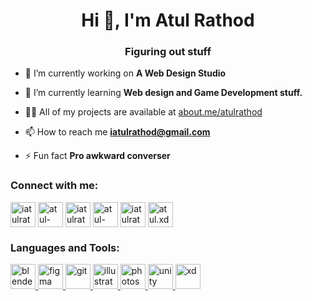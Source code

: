 <h1 align="center">Hi 👋, I'm Atul Rathod</h1>
<h3 align="center">Figuring out stuff</h3>

- 🔭 I’m currently working on **A Web Design Studio**

- 🌱 I’m currently learning **Web design and Game Development stuff.**

- 👨‍💻 All of my projects are available at [about.me/atulrathod](about.me/atulrathod)

- 📫 How to reach me **iatulrathod@gmail.com**

- ⚡ Fun fact **Pro awkward converser**

<h3 align="left">Connect with me:</h3>
<p align="left">
<a href="https://twitter.com/iatulrathod" target="blank" rel="noreferrer"><img align="center" src="https://upload.wikimedia.org/wikipedia/commons/6/6f/Logo_of_Twitter.svg" alt="iatulrathod" height="40" width="40" /></a>
<a href="https://linkedin.com/in/atul-rathod" target="blank" rel="noreferrer"><img align="center" src="https://brandeps.com/icon-download/L/Linkedin-icon-vector-13.svg" alt="atul-rathod" height="40" width="40" /></a>
<a href="https://instagram.com/iatulrathod" target="blank" rel="noreferrer"><img align="center" src="https://upload.wikimedia.org/wikipedia/commons/e/e7/Instagram_logo_2016.svg" alt="iatulrathod" height="40" width="40" /></a>
<a href="https://www.behance.net/atul-rathod" target="blank" rel="noreferrer"><img align="center" src="https://raw.githubusercontent.com/rahuldkjain/github-profile-readme-generator/master/src/images/icons/Social/behance.svg" alt="atul-rathod" height="40" width="40" /></a>
<a href="https://www.youtube.com/c/iatulrathod" target="blank" rel="noreferrer"><img align="center" src="https://raw.githubusercontent.com/rahuldkjain/github-profile-readme-generator/master/src/images/icons/Social/youtube.svg" alt="iatulrathod" height="40" width="40" /></a>
<a href="https://discord.gg/atul.xd" target="blank" rel="noreferrer"><img align="center" src="https://upload.wikimedia.org/wikipedia/fr/thumb/4/4f/Discord_Logo_sans_texte.svg/1818px-Discord_Logo_sans_texte.svg.png" alt="atul.xd" height="40" width="40" /></a>
</p>

<h3 align="left">Languages and Tools:</h3>
<p align="left"> 
  <a href="https://www.blender.org/" target="_blank" rel="noreferrer"> <img src="https://download.blender.org/branding/community/blender_community_badge_white.svg" alt="blender" width="40" height="40"/> </a> 
  <a href="https://www.figma.com/" target="_blank" rel="noreferrer"> <img src="https://www.vectorlogo.zone/logos/figma/figma-icon.svg" alt="figma" width="40" height="40"/> </a> <a href="https://git-scm.com/" target="_blank" rel="noreferrer"> <img src="https://www.vectorlogo.zone/logos/git-scm/git-scm-icon.svg" alt="git" width="40" height="40"/> </a> 
  <a href="https://www.adobe.com/in/products/illustrator.html" target="_blank" rel="noreferrer"> <img src="https://www.vectorlogo.zone/logos/adobe_illustrator/adobe_illustrator-icon.svg" alt="illustrator" width="40" height="40"/> </a> 
  <a href="https://www.photoshop.com/en" target="_blank" rel="noreferrer"> <img src="https://upload.wikimedia.org/wikipedia/commons/archive/a/af/20200226101009%21Adobe_Photoshop_CC_icon.svg" alt="photoshop" width="40" height="40"/> </a> 
  <a href="https://unity.com/" target="_blank" rel="noreferrer"> <img src="https://www.vectorlogo.zone/logos/unity3d/unity3d-icon.svg" alt="unity" width="40" height="40"/> </a> 
  <a href="https://www.adobe.com/products/xd.html" target="_blank" rel="noreferrer"> <img src="https://cdn.worldvectorlogo.com/logos/adobe-xd.svg" alt="xd" width="40" height="40"/> </a> </p>
